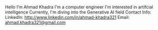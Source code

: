 Hello I’m Ahmad Khadra
  I'm a computer engineer
  I'm interested in artifcial intelligence
  Currently, I'm diving into the Generative AI field Contact Info:
  LinkedIn: http://www.linkedin.com/in/ahmad-khadra321
  Email: ahmad.khadra321@gmail.com
